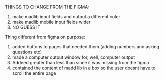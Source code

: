 THINGS TO CHANGE FROM THE FIGMA:
1. make madlib input fields and output a different color
2. make madlib mobile input fields wider
3. NO GUESS IT

Thing different from figma on purpose:
1. added buttons to pages that needed them (adding numbers and asking questions etc)
2. made a computer output window for, well, computer output
3. Addeed greater than less than since it was missing from the figma
4. contained the content of madd lib in a box so the user doesnt have to scroll the entire page